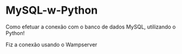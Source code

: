 # MySQL-w-Python
Como efetuar a conexão com o banco de dados MySQL, utilizando o Python!

Fiz a conexão usando o Wampserver

